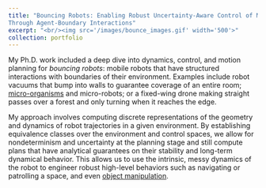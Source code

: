 ```yaml
---
title: "Bouncing Robots: Enabling Robust Uncertainty-Aware Control of Minimalist Agents
Through Agent-Boundary Interactions"
excerpt: "<br/><img src='/images/bounce_images.gif' width='500'>"
collection: portfolio
---
```


My Ph.D. work included a deep dive into dynamics, control, and motion planning 
for *bouncing robots*: mobile robots that have structured
interactions with boundaries of their environment. Examples include robot
vacuums that bump into walls to guarantee coverage of an entire room;
[micro-organisms](https://www.youtube.com/watch?v=wGNGCOhFHeE) and
micro-robots; or a fixed-wing drone making straight passes over a forest and
only turning when it reaches the edge.

My approach involves computing discrete representations of the geometry and dynamics of 
robot trajectories in a given environment. By establishing equivalence classes over the
environment and control spaces, we allow for nondeterminism and uncertainty
at the planning stage and still compute plans that have analytical guarantees on
their stability and long-term dynamical behavior. This allows us to use the intrinsic, messy dynamics of the robot to
engineer robust high-level behaviors such as navigating or patrolling a space,
and even [object manipulation](files/NilBerPervMurLav_WAFR20.pdf).
